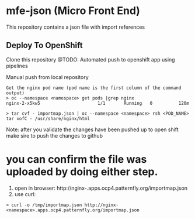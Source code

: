 mfe-json (Micro Front End)
==================

This repository contains a json file with import references

Deploy To OpenShift
--------------------------------------
Clone this repository
@TODO: Automated push to openshift app using pipelines

Manual push from local repository
```
Get the nginx pod name (pod name is the first column of the command output)
> oc --namespace <namespace> get pods |grep nginx
nginx-2-x5kw5                      1/1       Running   0          120m

> tar cvf - importmap.json | oc --namespace <namespace> rsh <POD_NAME> tar xofC - /usr/share/nginx/html
 ```

Note: after you validate the changes have been pushed up to open shift make sire to push the changes to github

# you can confirm the file was uploaded by doing either step.
  1. open in browser: http://nginx-<namespace>.apps.ocp4.patternfly.org/importmap.json
  2. use curl:
  ```
  > curl -o /tmp/importmap.json http://nginx-<namespace>.apps.ocp4.patternfly.org/importmap.json
  ```
